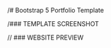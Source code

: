 /# Bootstrap 5 Portfolio Template

/### TEMPLATE SCREENSHOT

// ### WEBSITE PREVIEW 

<!-- [BOOTSTRAP 5 TEMPLATE PREVIEW ](https://bootstrap-5-website.netlify.app/) -->

<!-- ![Fullscreenshot](https://user-images.githubusercontent.com/11283502/116909562-0c139000-ac4d-11eb-8ae0-26b6d790981e.jpg)  -->
